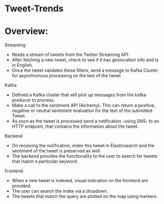 # Tweet-Trends


Overview:
=======

Streaming
* Reads a stream of tweets from the Twitter Streaming API.
* After fetching a new tweet, check to see if it has geolocation info and is in English.
* Once the tweet validates these filters, send a message to Kafka Cluster for asynchronous processing on the text of the tweet

Kafka
* Defined a Kafka cluster that will pick up messages from the kafka producer to process. 
* Make a call to the sentiment API (Alchemy). This can return a positive, negative or neutral sentiment evaluation for the text of the submitted Tweet.
* As soon as the tweet is processed send a notification -using SNS- to an HTTP endpoint, that contains the information about the tweet.

Backend
* On receiving the notification, index this tweet in Elasticsearch and the sentiment of the tweet is preserved as well.
* The backend provides the functionality to the user to search for tweets that match a particular keyword. 

Frontend
* When a new tweet is indexed, visual indication on the frontend are provided. 
* The user can search the index via a dropdown.
* The tweets that match the query are plotted on the map using markers.


